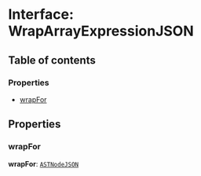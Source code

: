 # Interface: WrapArrayExpressionJSON

## Table of contents

### Properties

* [wrapFor](/auto-docs/variable-core/interfaces/WrapArrayExpressionJSON.md#wrapfor)

## Properties

### wrapFor

**wrapFor**: [`ASTNodeJSON`](/auto-docs/variable-core/interfaces/ASTNodeJSON.md)
